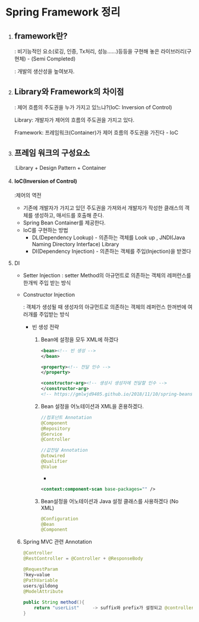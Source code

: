 # Spring Framework 정리

1. ## framework란?

   : 비기능적인 요소(로깅, 인증, Tx처리, 성능......)등등을 구현해 놓은 라이브러리(구현체) - (Semi Completed)

   : 개발의 생산성을 높여보자.

2. ## Library와 Framework의 차이점

   : 제어 흐름의 주도권을 누가 가지고 있느냐?(IoC: Inversion of Control)

   Library: 개발자가 제어의 흐름의 주도권을 가지고 있다.

   Framework: 프레임워크(Container)가 제어 흐름의 주도권을 가진다 - IoC

3. ## 프레임 워크의 구성요소

   :Library + Design Pattern + Container

4. #### IoC(Inversion of Control)

   :제어의 역전

   * 기존에 개발자가 가지고 있던 주도권을 가져와서 개발자가 작성한 클래스의 객체를 생성하고, 매서드를 호출해 준다.
   * Spring Bean Container를 제공한다.
   * IoC를 구현하는 방법
     * DL(Dependency Lookup)  - 의존하는 객체를 Look up , JNDI(Java Naming Directory Interface) Library
     * DI(Dependency Injection) - 의존하는 객체를 주입(Injection)을 받겠다

5. DI

   * Setter Injection
     : setter Method의 아규먼트로 의존하는 객체의 레퍼런스를 한개씩 주입 받는 방식

   * Constructor Injection

     : 객체가 생성될 때 생성자의 아규먼트로 의존하는 객체의 레퍼런스 한꺼번에 여러개를 주입받는 방식

     * 빈 생성 전략

       1. Bean에 설정을 모두 XML에 하겠다

          ```xml
          <bean><!-- 빈 생성 -->    
          </bean>
          
          <property><!-- 전달 인수 -->
          </property>
          
          <constructor-arg><!-- 생성시 생성자에 전달할 인수 -->
          </constructor-arg>
          <!-- https://gmlwjd9405.github.io/2018/11/10/spring-beans.html-->
          ```

       2. Bean 설정을 어노테이션과 XML을 혼용하겠다.

          ```java
          //컴포넌트 Annotation
          @Component
          @Repository
          @Service
          @Controller
          
          //값전달 Annotation
          @utowired
          @Qualifier
          @Value
          ```

          +

          ```xml
          <context:component-scan base-packages="" />
          ```

       3. Bean설정을 어노테이션과 Java 설정 클래스를 사용하겠다 (No XML)

          ```java
          @Configuration
          @Bean
          @Component
          ```

   

   6. Spring MVC 관련 Annotation

      ```java
      @Controller
      @RestController = @Controller + @ResponseBody
      
      @RequestParam
      ?key=value
      @PathVariable
      users/gildong
      @ModelAttribute
          
      public String method(){
          return "userList"		-> suffix와 prefix가 설정되고 @controller가 붙어있으면 jsp 전송
      }
      ```

      

   